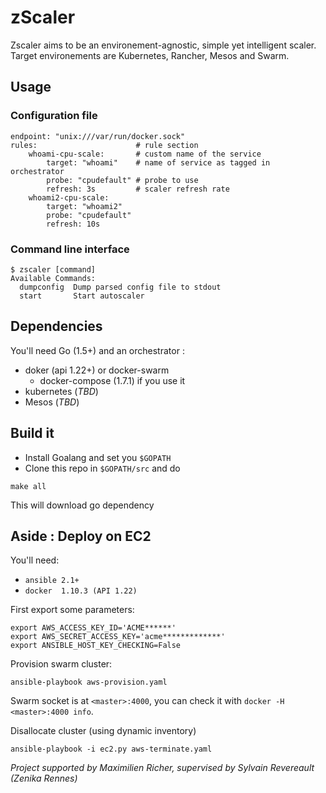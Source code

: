 zScaler
=======

Zscaler aims to be an environement-agnostic, simple yet intelligent scaler. Target environements are Kubernetes, Rancher, Mesos and Swarm.

Usage
-----

### Configuration file

```
endpoint: "unix:///var/run/docker.sock"
rules:                      # rule section
    whoami-cpu-scale:       # custom name of the service
        target: "whoami"    # name of service as tagged in orchestrator
        probe: "cpudefault" # probe to use
        refresh: 3s         # scaler refresh rate
    whoami2-cpu-scale:
        target: "whoami2"
        probe: "cpudefault"
        refresh: 10s
```

### Command line interface

```
$ zscaler [command]
Available Commands:
  dumpconfig  Dump parsed config file to stdout
  start       Start autoscaler
```

Dependencies
------------

You'll need Go (1.5+) and an orchestrator :
* doker (api 1.22+) or docker-swarm
    * docker-compose (1.7.1) if you use it
* kubernetes (_TBD_)
* Mesos (_TBD_)

Build it
--------
- Install Goalang and set you `$GOPATH`
- Clone this repo in `$GOPATH/src` and do
```
make all
```
This will download go dependency

Aside : Deploy on EC2
-------------

You'll need:
- `ansible 2.1+`
- `docker  1.10.3 (API 1.22)`

First export some parameters:
```
export AWS_ACCESS_KEY_ID='ACME******'
export AWS_SECRET_ACCESS_KEY='acme*************'
export ANSIBLE_HOST_KEY_CHECKING=False
```

Provision swarm cluster:
```
ansible-playbook aws-provision.yaml
```

Swarm socket is at `<master>:4000`, you can check it with `docker -H <master>:4000 info`.

Disallocate cluster (using dynamic inventory)
```
ansible-playbook -i ec2.py aws-terminate.yaml
```

_Project supported by Maximilien Richer, supervised by Sylvain Revereault (Zenika Rennes)_
